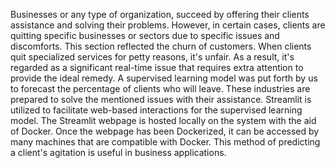 Businesses or any type of organization, succeed by offering their clients assistance and solving their problems. However, in certain cases, clients are quitting specific businesses or sectors due to specific issues and discomforts. This section reflected the churn of customers. When clients quit specialized services for petty reasons, it's unfair. As a result, it's regarded as a significant real-time issue that requires extra attention to provide the ideal remedy. A supervised learning model was put forth by us to forecast the percentage of clients who will leave. These industries are prepared to solve the mentioned issues with their assistance. Streamlit is utilized to facilitate web-based interactions for the supervised learning model. The Streamlit webpage is hosted locally on the system with the aid of Docker. Once the webpage has been Dockerized, it can be accessed by many machines that are compatible with Docker. This method of predicting a client's agitation is useful in business applications.

